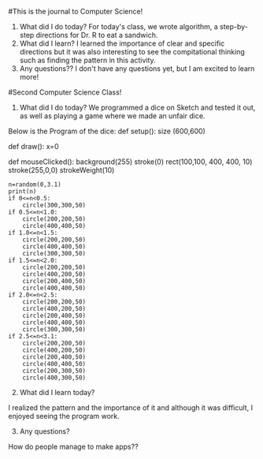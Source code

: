 #This is the journal to Computer Science!

1. What did I do today?
For today's class, we wrote algorithm, a step-by-step directions for Dr. R to eat a sandwich. 
2. What did I learn?
I learned the importance of clear and specific directions but it was also interesting to see the compitational thinking such as finding the pattern in this activity.
3. Any questions??
I don't have any questions yet, but I am excited to learn more!

#Second Computer Science Class!

1. What did I do today?
We programmed a dice on Sketch and tested it out, as well as playing a game where we made an  unfair dice.

Below is the Program of the dice:
def setup():
    size (600,600)
    
def draw():
    x=0
    
def mouseClicked():
    background(255)
    stroke(0)
    rect(100,100, 400, 400, 10)
    stroke(255,0,0)
    strokeWeight(10)

    
    
    n=random(0,3.1)
    print(n)
    if 0<=n<0.5:
        circle(300,300,50)
    if 0.5<=n<1.0:
        circle(200,200,50)
        circle(400,400,50)
    if 1.0<=n<1.5:
        circle(200,200,50)
        circle(400,400,50)
        circle(300,300,50)
    if 1.5<=n<2.0:
        circle(200,200,50)
        circle(400,200,50)
        circle(200,400,50)
        circle(400,400,50)
    if 2.0<=n<2.5:
        circle(200,200,50)
        circle(400,200,50)
        circle(200,400,50)
        circle(400,400,50)
        circle(300,300,50)
    if 2.5<=n<3.1:
        circle(200,200,50)
        circle(400,200,50)
        circle(200,400,50)
        circle(400,400,50)
        circle(200,300,50)
        circle(400,300,50)

2. What did I learn today?

I realized the pattern and the importance of it and although it was difficult, I enjoyed seeing the program work.

3. Any questions?

How do people manage to make apps??
